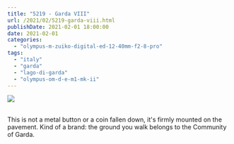 ```yaml
---
title: "5219 - Garda VIII"
url: /2021/02/5219-garda-viii.html
publishDate: 2021-02-01 18:00:00
date: 2021-02-01
categories: 
  - "olympus-m-zuiko-digital-ed-12-40mm-f2-8-pro"
tags: 
  - "italy"
  - "garda"
  - "lago-di-garda"
  - "olympus-om-d-e-m1-mk-ii"
---
```

<div class="container">
<div class="center"><a target="_blank" href="https://d25zfm9zpd7gm5.cloudfront.net/1200x1200/2018/20180914_154942_lr.jpg"><img class="webfeedsFeaturedVisual" src="https://d25zfm9zpd7gm5.cloudfront.net/0600x0600/2018/20180914_154942_lr.jpg" /></a></div>
</div>
<br />

This is not a metal button or a coin fallen down, it's firmly 
mounted on the pavement. Kind of a brand: the ground you walk 
belongs to the Community of Garda.